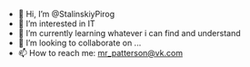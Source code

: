 - 👋 Hi, I’m @StalinskiyPirog
- 👀 I’m interested in IT
- 🌱 I’m currently learning whatever i can find and understand
- 💞️ I’m looking to collaborate on ...
- 📫 How to reach me: mr_patterson@vk.com

<!---
StalinskiyPirog/StalinskiyPirog is a ✨ special ✨ repository because its `README.md` (this file) appears on your GitHub profile.
You can click the Preview link to take a look at your changes.
--->
